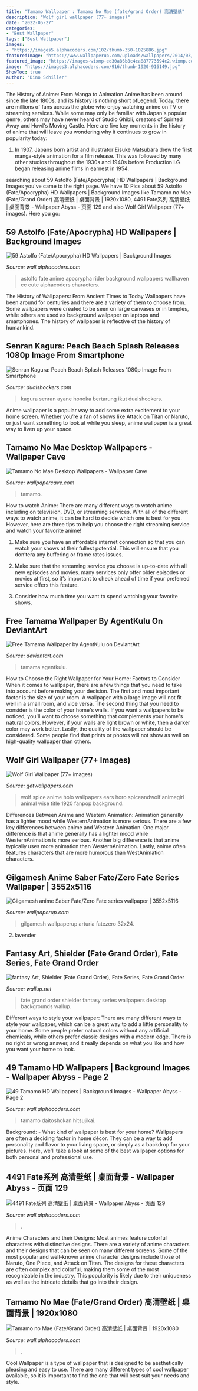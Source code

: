```yaml
---
title: "Tamamo Wallpaper : Tamamo No Mae (fate/grand Order) 高清壁纸"
description: "Wolf girl wallpaper (77+ images)"
date: "2022-05-27"
categories:
- "Best Wallpaper"
tags: ["Best Wallpaper"]
images:
- "https://images5.alphacoders.com/102/thumb-350-1025886.jpg"
featuredImage: "https://www.wallpaperup.com/uploads/wallpapers/2014/03/06/289077/ad257bb715ba71fab5e7cb99573b6a13.jpg"
featured_image: "https://images-wixmp-ed30a86b8c4ca887773594c2.wixmp.com/f/354f5488-3258-4127-b1f0-ec469e2eafc6/d58w0no-37502daa-e33c-4a83-a898-642cecb528a9.png/v1/fill/w_900,h_415,q_80,strp/free_tamama_wallpaper_by_agentkulu_d58w0no-fullview.jpg?token=eyJ0eXAiOiJKV1QiLCJhbGciOiJIUzI1NiJ9.eyJzdWIiOiJ1cm46YXBwOiIsImlzcyI6InVybjphcHA6Iiwib2JqIjpbW3siaGVpZ2h0IjoiPD00MTUiLCJwYXRoIjoiXC9mXC8zNTRmNTQ4OC0zMjU4LTQxMjctYjFmMC1lYzQ2OWUyZWFmYzZcL2Q1OHcwbm8tMzc1MDJkYWEtZTMzYy00YTgzLWE4OTgtNjQyY2VjYjUyOGE5LnBuZyIsIndpZHRoIjoiPD05MDAifV1dLCJhdWQiOlsidXJuOnNlcnZpY2U6aW1hZ2Uub3BlcmF0aW9ucyJdfQ.QmfMznwv-wCJ2uEumk9Fp9GBbIf2fH0srcZxqLBIAcw"
image: "https://images3.alphacoders.com/916/thumb-1920-916149.jpg"
ShowToc: true
author: "Dino Schiller"
---
```



The History of Anime: From Manga to Animation
Anime has been around since the late 1800s, and its history is nothing short ofLegend. Today, there are millions of fans across the globe who enjoy watching anime on TV or streaming services. While some may only be familiar with Japan's popular genre, others may have never heard of Studio Ghibli, creators of Spirited Away and Howl's Moving Castle. Here are five key moments in the history of anime that will leave you wondering why it continues to grow in popularity today:
1) In 1907, Japans born artist and illustrator Eisuke Matsubara drew the first manga-style animation for a film release. This was followed by many other studios throughout the 1930s and 1940s before Production I.G began releasing anime films in earnest in 1954.

	

		
searching about 59 Astolfo (Fate/Apocrypha) HD Wallpapers | Background Images you've came to the right page. We have 10 Pics about 59 Astolfo (Fate/Apocrypha) HD Wallpapers | Background Images like Tamamo no Mae (Fate/Grand Order) 高清壁纸 | 桌面背景 | 1920x1080, 4491 Fate系列 高清壁纸 | 桌面背景 - Wallpaper Abyss - 页面 129 and also Wolf Girl Wallpaper (77+ images). Here you go:
		
    
## 59 Astolfo (Fate/Apocrypha) HD Wallpapers | Background Images

<img loading=lazy src="https://images7.alphacoders.com/858/thumb-350-858728.jpg" onerror="this.onerror=null;this.src='https://tse4.mm.bing.net/th?id=OIP.aSz9UEd0tHghNKRTjLtGOQAAAA&amp;pid=15.1';" alt="59 Astolfo (Fate/Apocrypha) HD Wallpapers | Background Images">

_Source: wall.alphacoders.com_

>astolfo fate anime apocrypha rider background wallpapers wallhaven cc cute alphacoders characters. 

	

The History of Wallpapers: From Ancient Times to Today
Wallpapers have been around for centuries and there are a variety of them to choose from. Some wallpapers were created to be seen on large canvases or in temples, while others are used as background wallpaper on laptops and smartphones. The history of wallpaper is reflective of the history of humankind.

    
## Senran Kagura: Peach Beach Splash Releases 1080p Image From Smartphone

<img loading=lazy src="https://cdn4.dualshockers.com/wp-content/uploads/2017/03/senran-kagura-peach-beach-splash-1.jpg" onerror="this.onerror=null;this.src='https://tse1.mm.bing.net/th?id=OIP.uZWL1sGTTIx03OwH9QlragHaEK&amp;pid=15.1';" alt="Senran Kagura: Peach Beach Splash Releases 1080p Image From Smartphone">

_Source: dualshockers.com_

>kagura senran ayane honoka bertarung ikut dualshockers. 

	

Anime wallpaper is a popular way to add some extra excitement to your home screen. Whether you’re a fan of shows like Attack on Titan or Naruto, or just want something to look at while you sleep, anime wallpaper is a great way to liven up your space.

    
## Tamamo No Mae Desktop Wallpapers - Wallpaper Cave

<img loading=lazy src="https://wallpapercave.com/wp/wp7808718.jpg" onerror="this.onerror=null;this.src='https://tse3.mm.bing.net/th?id=OIP.tehOMpYsWb4jQ893IpECNAHaEo&amp;pid=15.1';" alt="Tamamo No Mae Desktop Wallpapers - Wallpaper Cave">

_Source: wallpapercave.com_

>tamamo. 

	

How to watch Anime: There are many different ways to watch anime including on television, DVD, or streaming services.
With all of the different ways to watch anime, it can be hard to decide which one is best for you. However, here are three tips to help you choose the right streaming service and watch your favorite anime!
1. Make sure you have an affordable internet connection so that you can watch your shows at their fullest potential. This will ensure that you don’tera any buffering or frame rates issues.

2. Make sure that the streaming service you choose is up-to-date with all new episodes and movies. many services only offer older episodes or movies at first, so it’s important to check ahead of time if your preferred service offers this feature.

3. Consider how much time you want to spend watching your favorite shows.

    
## Free Tamama Wallpaper By AgentKulu On DeviantArt

<img loading=lazy src="https://images-wixmp-ed30a86b8c4ca887773594c2.wixmp.com/f/354f5488-3258-4127-b1f0-ec469e2eafc6/d58w0no-37502daa-e33c-4a83-a898-642cecb528a9.png/v1/fill/w_900,h_415,q_80,strp/free_tamama_wallpaper_by_agentkulu_d58w0no-fullview.jpg?token=eyJ0eXAiOiJKV1QiLCJhbGciOiJIUzI1NiJ9.eyJzdWIiOiJ1cm46YXBwOiIsImlzcyI6InVybjphcHA6Iiwib2JqIjpbW3siaGVpZ2h0IjoiPD00MTUiLCJwYXRoIjoiXC9mXC8zNTRmNTQ4OC0zMjU4LTQxMjctYjFmMC1lYzQ2OWUyZWFmYzZcL2Q1OHcwbm8tMzc1MDJkYWEtZTMzYy00YTgzLWE4OTgtNjQyY2VjYjUyOGE5LnBuZyIsIndpZHRoIjoiPD05MDAifV1dLCJhdWQiOlsidXJuOnNlcnZpY2U6aW1hZ2Uub3BlcmF0aW9ucyJdfQ.QmfMznwv-wCJ2uEumk9Fp9GBbIf2fH0srcZxqLBIAcw" onerror="this.onerror=null;this.src='https://tse3.mm.bing.net/th?id=OIP.dtpf8H1O3ySnoaSBu_PcCAHaDa&amp;pid=15.1';" alt="Free Tamama Wallpaper by AgentKulu on DeviantArt">

_Source: deviantart.com_

>tamama agentkulu. 

	

How to Choose the Right Wallpaper for Your Home: Factors to Consider
When it comes to wallpaper, there are a few things that you need to take into account before making your decision. The first and most important factor is the size of your room. A wallpaper with a large image will not fit well in a small room, and vice versa. 
The second thing that you need to consider is the color of your home's walls. If you want a wallpapers to be noticed, you'll want to choose something that complements your home's natural colors. However, if your walls are light brown or white, then a darker color may work better. 
Lastly, the quality of the wallpaper should be considered. Some people find that prints or photos will not show as well on high-quality wallpaper than others.

    
## Wolf Girl Wallpaper (77+ Images)

<img loading=lazy src="http://getwallpapers.com/wallpaper/full/8/d/6/1446542-wolf-girl-wallpaper-1920x1080-image.jpg" onerror="this.onerror=null;this.src='https://tse3.mm.bing.net/th?id=OIP.UsghvS5BCN8Y9SL9vY0-XwHaEK&amp;pid=15.1';" alt="Wolf Girl Wallpaper (77+ images)">

_Source: getwallpapers.com_

>wolf spice anime holo wallpapers ears horo spiceandwolf animegirl animal wise title 1920 fanpop background. 

	

Differences Between Anime and Western Animation: Animation generally has a lighter mood while WesternAnimation is more serious.
There are a few key differences between anime and Western Animation. One major difference is that anime generally has a lighter mood while WesternAnimation is more serious. Another big difference is that anime typically uses more animation than WesternAnimation. Lastly, anime often features characters that are more humorous than WestAnimation characters.

    
## Gilgamesh Anime Saber Fate/Zero Fate Series Wallpaper | 3552x5116

<img loading=lazy src="https://www.wallpaperup.com/uploads/wallpapers/2014/03/06/289077/ad257bb715ba71fab5e7cb99573b6a13.jpg" onerror="this.onerror=null;this.src='https://tse4.mm.bing.net/th?id=OIP.U3qS3gyZZSRfOt5nn8MQ8AHaKq&amp;pid=15.1';" alt="Gilgamesh anime Saber Fate/Zero Fate series wallpaper | 3552x5116">

_Source: wallpaperup.com_

>gilgamesh wallpaperup arturia fatezero 32x24. 

	

2. lavender 

    
## Fantasy Art, Shielder (Fate Grand Order), Fate Series, Fate Grand Order

<img loading=lazy src="https://wallup.net/wp-content/uploads/2016/04/10/311245-fantasy_art-Shielder_Fate-Grand_Order-Fate_Series-Fate-Grand_Order.jpg" onerror="this.onerror=null;this.src='https://tse3.mm.bing.net/th?id=OIP.UGFQyhgnUDiGkOydimeSzAHaEK&amp;pid=15.1';" alt="fantasy Art, Shielder (Fate Grand Order), Fate Series, Fate Grand Order">

_Source: wallup.net_

>fate grand order shielder fantasy series wallpapers desktop backgrounds wallup. 

	

Different ways to style your wallpaper:
There are many different ways to style your wallpaper, which can be a great way to add a little personality to your home. Some people prefer natural colors without any artificial chemicals, while others prefer classic designs with a modern edge. There is no right or wrong answer, and it really depends on what you like and how you want your home to look.

    
## 49 Tamamo HD Wallpapers | Background Images - Wallpaper Abyss - Page 2

<img loading=lazy src="https://images5.alphacoders.com/102/thumb-350-1025886.jpg" onerror="this.onerror=null;this.src='https://tse3.mm.bing.net/th?id=OIP.X5KhQ4utju7uKjzkCxfHWQAAAA&amp;pid=15.1';" alt="49 Tamamo HD Wallpapers | Background Images - Wallpaper Abyss - Page 2">

_Source: wall.alphacoders.com_

>tamamo daitoshokan hitsujikai. 

	

Background: - What kind of wallpaper is best for your home?
Wallpapers are often a deciding factor in home décor. They can be a way to add personality and flavor to your living space, or simply as a backdrop for your pictures. Here, we'll take a look at some of the best wallpaper options for both personal and professional use.

    
## 4491 Fate系列 高清壁纸 | 桌面背景 - Wallpaper Abyss - 页面 129

<img loading=lazy src="https://images3.alphacoders.com/916/thumb-1920-916149.jpg" onerror="this.onerror=null;this.src='https://tse1.mm.bing.net/th?id=OIP.506jzj6Nn1h7AkP3cfr8BAHaFP&amp;pid=15.1';" alt="4491 Fate系列 高清壁纸 | 桌面背景 - Wallpaper Abyss - 页面 129">

_Source: wall.alphacoders.com_

>. 

	

Anime Characters and their Designs: Most animes feature colorful characters with distinctive designs.
There are a variety of anime characters and their designs that can be seen on many different screens. Some of the most popular and well-known anime character designs include those of Naruto, One Piece, and Attack on Titan. The designs for these characters are often complex and colorful, making them some of the most recognizable in the industry. This popularity is likely due to their uniqueness as well as the intricate details that go into their design.

    
## Tamamo No Mae (Fate/Grand Order) 高清壁纸 | 桌面背景 | 1920x1080

<img loading=lazy src="https://images3.alphacoders.com/707/thumb-1920-707594.jpg" onerror="this.onerror=null;this.src='https://tse4.mm.bing.net/th?id=OIP.9fwlwjUPfxxf12i0ucPLQwHaEK&amp;pid=15.1';" alt="Tamamo no Mae (Fate/Grand Order) 高清壁纸 | 桌面背景 | 1920x1080">

_Source: wall.alphacoders.com_

>. 

	

Cool Wallpaper is a type of wallpaper that is designed to be aesthetically pleasing and easy to use. There are many different types of cool wallpaper available, so it is important to find the one that will best suit your needs and style.

